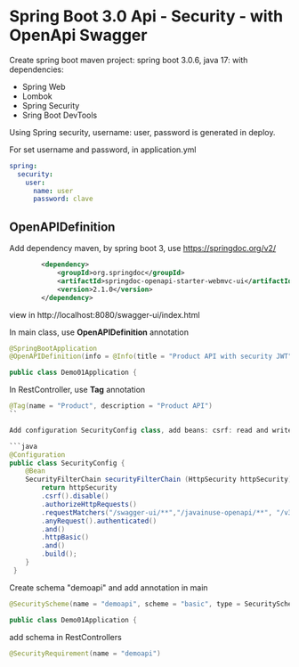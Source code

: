 # Spring Boot 3.0 Api - Security - with OpenApi Swagger 

Create spring boot maven project: spring boot 3.0.6, java 17: with dependencies:
- Spring Web
- Lombok
- Spring Security
- Sring Boot DevTools

Using Spring security, username: user, password is generated in deploy.

For set username and password, in application.yml

```yml
spring:
  security:
    user:
      name: user
      password: clave
```

## OpenAPIDefinition

Add dependency maven, by spring boot 3, use https://springdoc.org/v2/

```xml
		<dependency>
			<groupId>org.springdoc</groupId>
			<artifactId>springdoc-openapi-starter-webmvc-ui</artifactId>
			<version>2.1.0</version>
		</dependency>
```

view in http://localhost:8080/swagger-ui/index.html

In main class, use **OpenAPIDefinition** annotation

```java
@SpringBootApplication
@OpenAPIDefinition(info = @Info(title = "Product API with security JWT", version = "1.0.0"))

public class Demo01Application {
```

In RestController, use **Tag** annotation

```java
@Tag(name = "Product", description = "Product API")
``

Add configuration SecurityConfig class, add beans: csrf: read and write access

```java
@Configuration
public class SecurityConfig {
    @Bean
    SecurityFilterChain securityFilterChain (HttpSecurity httpSecurity) throws Exception{
        return httpSecurity
        .csrf().disable()
        .authorizeHttpRequests()
        .requestMatchers("/swagger-ui/**","/javainuse-openapi/**", "/v3/api-docs/**").permitAll()
        .anyRequest().authenticated()
        .and()
        .httpBasic()
        .and()
        .build();
    }
 }
```

Create schema "demoapi" and add annotation in main

```java
@SecurityScheme(name = "demoapi", scheme = "basic", type = SecuritySchemeType.HTTP, in = SecuritySchemeIn.HEADER)

public class Demo01Application {
```

add schema in RestControllers

```java
@SecurityRequirement(name = "demoapi")
```